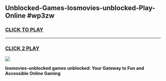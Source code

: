 
## Unblocked-Games-losmovies-unblocked-Play-Online #wp3zw
<h3>
<a href="https://news.freeplayer.one?title=losmovies-unblocked&ref=3">CLICK TO PLAY</a></h3>
<hr>

<h3>
<a href="https://news.freeplayer.one?title=losmovies-unblocked&ref=3">CLICK 2 PLAY</a>
  
</h3>

<a href="https://news.freeplayer.one?title=losmovies-unblocked&ref=3"><img src="https://clearcache.store/games.png"></a>


**losmovies-unblocked games unblocked: Your Gateway to Fun and Accessible Online Gaming**
